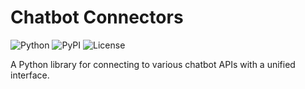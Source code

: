 # Chatbot Connectors

![Python](https://img.shields.io/badge/python-3.8+-blue.svg)
![PyPI](https://img.shields.io/pypi/v/chatbot-connectors)
![License](https://img.shields.io/badge/license-MIT-green.svg)

A Python library for connecting to various chatbot APIs with a unified interface.
